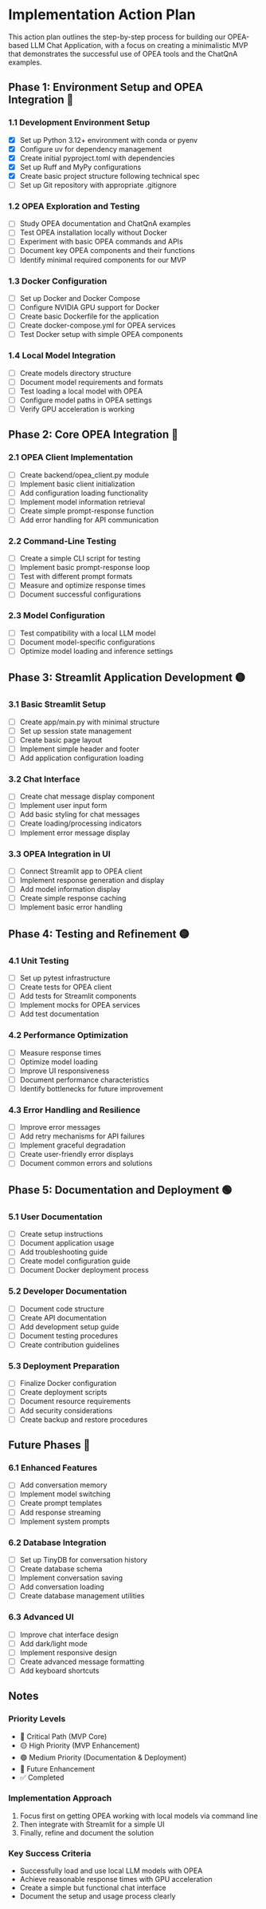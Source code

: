 # Implementation Action Plan

This action plan outlines the step-by-step process for building our OPEA-based LLM Chat Application, with a focus on creating a minimalistic MVP that demonstrates the successful use of OPEA tools and the ChatQnA examples.

## Phase 1: Environment Setup and OPEA Integration 🔴

### 1.1 Development Environment Setup
- [x] Set up Python 3.12+ environment with conda or pyenv
- [x] Configure uv for dependency management
- [x] Create initial pyproject.toml with dependencies
- [x] Set up Ruff and MyPy configurations
- [x] Create basic project structure following technical spec
- [ ] Set up Git repository with appropriate .gitignore

### 1.2 OPEA Exploration and Testing
- [ ] Study OPEA documentation and ChatQnA examples
- [ ] Test OPEA installation locally without Docker
- [ ] Experiment with basic OPEA commands and APIs
- [ ] Document key OPEA components and their functions
- [ ] Identify minimal required components for our MVP

### 1.3 Docker Configuration
- [ ] Set up Docker and Docker Compose
- [ ] Configure NVIDIA GPU support for Docker
- [ ] Create basic Dockerfile for the application
- [ ] Create docker-compose.yml for OPEA services
- [ ] Test Docker setup with simple OPEA components

### 1.4 Local Model Integration
- [ ] Create models directory structure
- [ ] Document model requirements and formats
- [ ] Test loading a local model with OPEA
- [ ] Configure model paths in OPEA settings
- [ ] Verify GPU acceleration is working

## Phase 2: Core OPEA Integration 🔴

### 2.1 OPEA Client Implementation
- [ ] Create backend/opea_client.py module
- [ ] Implement basic client initialization
- [ ] Add configuration loading functionality
- [ ] Implement model information retrieval
- [ ] Create simple prompt-response function
- [ ] Add error handling for API communication

### 2.2 Command-Line Testing
- [ ] Create a simple CLI script for testing
- [ ] Implement basic prompt-response loop
- [ ] Test with different prompt formats
- [ ] Measure and optimize response times
- [ ] Document successful configurations

### 2.3 Model Configuration
- [ ] Test compatibility with a local LLM model
- [ ] Document model-specific configurations
- [ ] Optimize model loading and inference settings

## Phase 3: Streamlit Application Development 🟡

### 3.1 Basic Streamlit Setup
- [ ] Create app/main.py with minimal structure
- [ ] Set up session state management
- [ ] Create basic page layout
- [ ] Implement simple header and footer
- [ ] Add application configuration loading

### 3.2 Chat Interface
- [ ] Create chat message display component
- [ ] Implement user input form
- [ ] Add basic styling for chat messages
- [ ] Create loading/processing indicators
- [ ] Implement error message display

### 3.3 OPEA Integration in UI
- [ ] Connect Streamlit app to OPEA client
- [ ] Implement response generation and display
- [ ] Add model information display
- [ ] Create simple response caching
- [ ] Implement basic error handling

## Phase 4: Testing and Refinement 🟡

### 4.1 Unit Testing
- [ ] Set up pytest infrastructure
- [ ] Create tests for OPEA client
- [ ] Add tests for Streamlit components
- [ ] Implement mocks for OPEA services
- [ ] Add test documentation

### 4.2 Performance Optimization
- [ ] Measure response times
- [ ] Optimize model loading
- [ ] Improve UI responsiveness
- [ ] Document performance characteristics
- [ ] Identify bottlenecks for future improvement

### 4.3 Error Handling and Resilience
- [ ] Improve error messages
- [ ] Add retry mechanisms for API failures
- [ ] Implement graceful degradation
- [ ] Create user-friendly error displays
- [ ] Document common errors and solutions

## Phase 5: Documentation and Deployment 🟢

### 5.1 User Documentation
- [ ] Create setup instructions
- [ ] Document application usage
- [ ] Add troubleshooting guide
- [ ] Create model configuration guide
- [ ] Document Docker deployment process

### 5.2 Developer Documentation
- [ ] Document code structure
- [ ] Create API documentation
- [ ] Add development setup guide
- [ ] Document testing procedures
- [ ] Create contribution guidelines

### 5.3 Deployment Preparation
- [ ] Finalize Docker configuration
- [ ] Create deployment scripts
- [ ] Document resource requirements
- [ ] Add security considerations
- [ ] Create backup and restore procedures

## Future Phases 🔮

### 6.1 Enhanced Features
- [ ] Add conversation memory
- [ ] Implement model switching
- [ ] Create prompt templates
- [ ] Add response streaming
- [ ] Implement system prompts

### 6.2 Database Integration
- [ ] Set up TinyDB for conversation history
- [ ] Create database schema
- [ ] Implement conversation saving
- [ ] Add conversation loading
- [ ] Create database management utilities

### 6.3 Advanced UI
- [ ] Improve chat interface design
- [ ] Add dark/light mode
- [ ] Implement responsive design
- [ ] Create advanced message formatting
- [ ] Add keyboard shortcuts

## Notes

### Priority Levels
- 🔴 Critical Path (MVP Core)
- 🟡 High Priority (MVP Enhancement)
- 🟢 Medium Priority (Documentation & Deployment)
- 🔮 Future Enhancement
- ✅ Completed

### Implementation Approach
1. Focus first on getting OPEA working with local models via command line
2. Then integrate with Streamlit for a simple UI
3. Finally, refine and document the solution

### Key Success Criteria
- Successfully load and use local LLM models with OPEA
- Achieve reasonable response times with GPU acceleration
- Create a simple but functional chat interface
- Document the setup and usage process clearly
